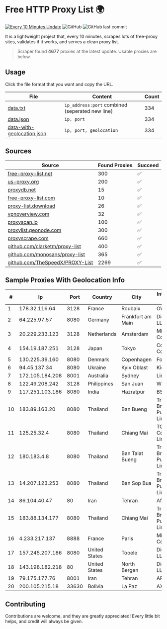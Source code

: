 
# Free HTTP Proxy List 🌍

[![Every 10 Minutes Update](https://github.com/mertguvencli/http-proxy-list/actions/workflows/main.yml/badge.svg?branch=main)](https://github.com/mertguvencli/http-proxy-list/actions/workflows/main.yml)
![GitHub](https://img.shields.io/github/license/mertguvencli/http-proxy-list)
![GitHub last commit](https://img.shields.io/github/last-commit/mertguvencli/http-proxy-list)

It is a lightweight project that, every 10 minutes, scrapes lots of free-proxy sites, validates if it works, and serves a clean proxy list.


> Scraper found **4677** proxies at the latest update. Usable proxies are below.

## Usage

Click the file format that you want and copy the URL.


|File|Content|Count|
|----|-------|-----|
|[data.txt](https://raw.githubusercontent.com/mertguvencli/http-proxy-list/main/proxy-list/data.txt)|`ip_address:port` combined (seperated new line)|334|
|[data.json](https://raw.githubusercontent.com/mertguvencli/http-proxy-list/main/proxy-list/data.json)|`ip, port`|334|
|[data-with-geolocation.json](https://raw.githubusercontent.com/mertguvencli/http-proxy-list/main/proxy-list/data-with-geolocation.json)|`ip, port, geolocation`|334|

## Sources

|Source|Found Proxies|Succeed|
|------|-------------|-------|
|[free-proxy-list.net](https://free-proxy-list.net)|300|✅|
|[us-proxy.org](https://www.us-proxy.org)|200|✅|
|[proxydb.net](http://proxydb.net)|15|✅|
|[free-proxy-list.com](https://free-proxy-list.com/?page=&port=&type%5B%5D=http&type%5B%5D=https&up_time=0&search=Search)|10|✅|
|[proxy-list.download](https://www.proxy-list.download/HTTP)|26|✅|
|[vpnoverview.com](https://vpnoverview.com/privacy/anonymous-browsing/free-proxy-servers)|32|✅|
|[proxyscan.io](https://www.proxyscan.io)|100|✅|
|[proxylist.geonode.com](https://proxylist.geonode.com/api/proxy-list?limit=300&page=1&sort_by=lastChecked&sort_type=desc&protocols=http,https)|300|✅|
|[proxyscrape.com](https://api.proxyscrape.com/v2/?request=displayproxies&protocol=http&timeout=10000&country=all&ssl=all&anonymity=all)|660|✅|
|[github.com/clarketm/proxy-list](https://raw.githubusercontent.com/clarketm/proxy-list/master/proxy-list-raw.txt)|400|✅|
|[github.com/monosans/proxy-list](https://raw.githubusercontent.com/monosans/proxy-list/main/proxies/http.txt)|365|✅|
|[github.com/TheSpeedX/PROXY-List](https://raw.githubusercontent.com/TheSpeedX/PROXY-List/master/http.txt)|2269|✅|


## Sample Proxies With Geolocation Info

|#|Ip|Port|Country|City|Internet Service Provider|
|-|--|----|-------|----|-------------------------|
|1|178.32.116.64|3128|France|Roubaix|OVH SAS|
|2|64.225.97.57|8080|Germany|Frankfurt am Main|DigitalOcean, LLC|
|3|20.229.233.123|3128|Netherlands|Amsterdam|Microsoft Corporation|
|4|154.19.187.251|3128|Japan|Tokyo|Cogent Communications|
|5|130.225.39.160|8080|Denmark|Copenhagen|Forskningsnettet|
|6|94.45.137.34|8080|Ukraine|Kyiv Oblast|Kievline LLC|
|7|172.105.184.208|8001|Australia|Sydney|Linode, LLC|
|8|122.49.208.242|3128|Philippines|San Juan|WifiCity, Inc|
|9|117.251.103.186|8080|India|Hazratpur|BSNL Internet|
|10|183.89.163.20|8080|Thailand|Ban Bueng|Triple T Broadband Public Company Limited|
|11|125.25.32.4|8080|Thailand|Chiang Mai|TOT Public Company Limited|
|12|180.183.4.8|8080|Thailand|Ban Talat Bueng|Triple T Broadband Public Company Limited|
|13|14.207.123.253|8080|Thailand|Ban Sop Bua|Triple T Broadband Public Company Limited|
|14|86.104.40.47|80|Iran|Tehran|Afranet|
|15|183.88.134.177|8080|Thailand|Chiang Mai|Triple T Broadband Public Company Limited|
|16|4.233.217.137|8888|France|Paris|Microsoft Corporation|
|17|157.245.207.186|8080|United States|Tooele|DigitalOcean, LLC|
|18|143.198.182.218|80|United States|North Bergen|DigitalOcean, LLC|
|19|79.175.177.76|8001|Iran|Tehran|AFranet Co|
|20|200.105.215.18|33630|Bolivia|La Paz|AXS Bolivia S. A.|



## Contributing

Contributions are welcome, and they are greatly appreciated! Every
little bit helps, and credit will always be given.

